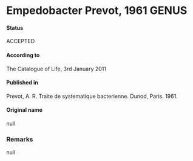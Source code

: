 Empedobacter Prevot, 1961 GENUS
=======

#### Status
ACCEPTED

#### According to
The Catalogue of Life, 3rd January 2011

#### Published in
Prevot, A. R. Traite de systematique bacterienne. Dunod, Paris. 1961.

#### Original name
null

### Remarks
null
